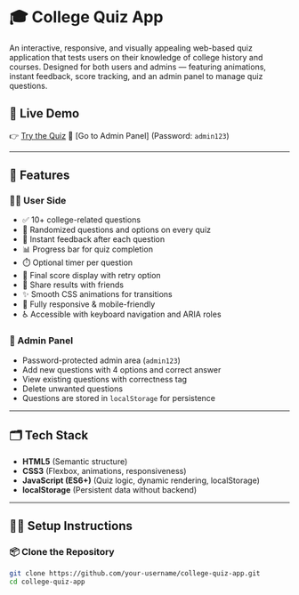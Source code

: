 # 🎓 College Quiz App

An interactive, responsive, and visually appealing web-based quiz application that tests users on their knowledge of college history and courses. Designed for both users and admins — featuring animations, instant feedback, score tracking, and an admin panel to manage quiz questions.

## 🚀 Live Demo

👉 [Try the Quiz](https://iamayrush.github.io/Collage-Assignment/) 
🔐 [Go to Admin Panel] (Password: `admin123`)

---

## 🧠 Features

### 👨‍🎓 User Side
- ✅ 10+ college-related questions
- 🔀 Randomized questions and options on every quiz
- 🎯 Instant feedback after each question
- 📊 Progress bar for quiz completion
- ⏱️ Optional timer per question
- 🧠 Final score display with retry option
- 📲 Share results with friends
- ✨ Smooth CSS animations for transitions
- 📱 Fully responsive & mobile-friendly
- ♿ Accessible with keyboard navigation and ARIA roles

### 🔐 Admin Panel
- Password-protected admin area (`admin123`)
- Add new questions with 4 options and correct answer
- View existing questions with correctness tag
- Delete unwanted questions
- Questions are stored in `localStorage` for persistence

---

## 🗂️ Tech Stack

- **HTML5** (Semantic structure)
- **CSS3** (Flexbox, animations, responsiveness)
- **JavaScript (ES6+)** (Quiz logic, dynamic rendering, localStorage)
- **localStorage** (Persistent data without backend)

---

## 🧑‍💻 Setup Instructions

### 📦 Clone the Repository

```bash
git clone https://github.com/your-username/college-quiz-app.git
cd college-quiz-app
